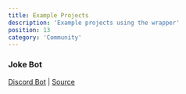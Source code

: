 ```yaml
---
title: Example Projects
description: 'Example projects using the wrapper'
position: 13
category: 'Community'
---
```


### Joke Bot

[Discord Bot](https://discord.com/oauth2/authorize?client_id=896816739336196208&permissions=0&scope=bot%20applications.commands) | [Source](https://github.com/QGIsK/JokeBot)
